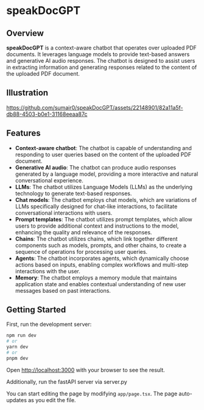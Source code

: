 # speakDocGPT

## Overview
**speakDocGPT** is a context-aware chatbot that operates over uploaded PDF documents. It leverages language models to provide text-based answers and generative AI audio responses. The chatbot is designed to assist users in extracting information and generating responses related to the content of the uploaded PDF document.

## Illustration

https://github.com/sumair0/speakDocGPT/assets/22148901/82a11a5f-db88-4503-b0e1-31168eeaa87c



## Features
- **Context-aware chatbot**: The chatbot is capable of understanding and responding to user queries based on the content of the uploaded PDF document.
- **Generative AI audio**: The chatbot can produce audio responses generated by a language model, providing a more interactive and natural conversational experience.
- **LLMs**: The chatbot utilizes Language Models (LLMs) as the underlying technology to generate text-based responses.
- **Chat models**: The chatbot employs chat models, which are variations of LLMs specifically designed for chat-like interactions, to facilitate conversational interactions with users.
- **Prompt templates**: The chatbot utilizes prompt templates, which allow users to provide additional context and instructions to the model, enhancing the quality and relevance of the responses.
- **Chains**: The chatbot utilizes chains, which link together different components such as models, prompts, and other chains, to create a sequence of operations for processing user queries.
- **Agents**: The chatbot incorporates agents, which dynamically choose actions based on inputs, enabling complex workflows and multi-step interactions with the user.
- **Memory**: The chatbot employs a memory module that maintains application state and enables contextual understanding of new user messages based on past interactions.


## Getting Started

First, run the development server:

```bash
npm run dev
# or
yarn dev
# or
pnpm dev
```

Open [http://localhost:3000](http://localhost:3000) with your browser to see the result.

Additionally, run the fastAPI server via server.py

You can start editing the page by modifying `app/page.tsx`. The page auto-updates as you edit the file.

